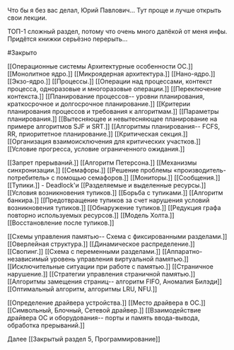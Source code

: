 Что бы я без вас делал, Юрий Павлович...
Тут проще и лучше открыть свои лекции.

ТОП-1 сложный раздел, потому что очень много далёкой от меня инфы. Придётся книжки серьёзно перерыть...

#Закрыто 

[[Операционные системы Архитектурные особенности ОС.]]
[[Монолитное ядро.]]
[[Микроядерная архитектура.]]
[[Нано-ядро.]]
[[Экзо-ядро.]]
[[Процессы.]]
[[Операции над процессами, контекст процесса, одноразовые и многоразовые операции.]]
[[Переключение контекста.]]
[[Планирование процессов-- уровни планирования, краткосрочное и долгосрочное планирование.]]
[[Критерии планирования процессов и требования к алгоритмам.]]
[[Параметры планирования.]]
[[Вытесняющее и невытесняющее планирование на примере алгоритмов SJF и SRT.]]
[[Алгоритмы планирования-- FCFS, RR, приоритетное планирование.]]
[[Критическая секция.]]
[[Организация взаимоисключения для критических участков.]]
[[Условие прогресса, условие ограниченного ожидания.]]

[[Запрет прерываний.]]
[[Алгоритм Петерсона.]]
[[Механизмы синхронизации.]]
[[Семафоры.]]
[[Решение проблемы «производитель- потребитель» с помощью семафоров.]]
[[Мониторы.]]
[[Сообщения.]]
[[Тупики.]] - Deadlock'и
[[Разделяемые и выделенные ресурсы.]]
[[Условия возникновения тупиков.]]
[[Борьба с тупиками.]]
[[Алгоритм банкира.]]
[[Предотвращение тупиков за счет нарушения условий возникновения тупиков.]]
[[Обнаружение тупиков.]]
[[Редукция графа повторно используемых ресурсов.]]
[[Модель Холта.]]
[[Восстановление после тупиков.]]

[[Схемы управления памятью-- Схема с фиксированными разделами.]]
[[Оверлейная структура.]]
[[Динамическое распределение.]]
[[Свопинг.]]
[[Схема с переменными разделами.]]
[[Аппаратно-независимый уровень управления виртуальной памятью.]]
[[Исключительные ситуации при работе с памятью.]]
[[Страничное нарушение.]]
[[Стратегии управления страничной памятью.]]
[[Алгоритмы замещения страниц-- алгоритм FIFO, Аномалия Билэди]]
[[Оптимальный алгоритм, алгоритмы LRU, NFU.]]

[[Определение драйвера устройства.]]
[[Место драйвера в ОС.]]
[[Символьный, Блочный, Сетевой драйвер.]]
[[Взаимодействие драйвера ОС и оборудования-- порты и память ввода-вывода, обработка прерываний.]]

Далее [[Закрытый раздел 5, Программирование]]